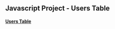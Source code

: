 ## Javascript Project - Users Table

#### [Users Table](https://www.youtube.com/watch?v=90PgFUPIybY)
